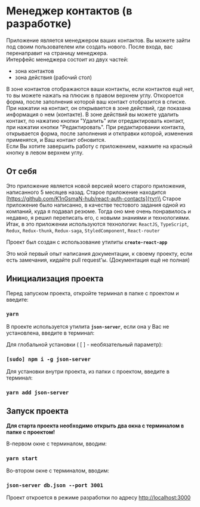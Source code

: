 # Менеджер контактов (в разработке)
Приложение является менеджером ваших контактов. Вы можете зайти под своим пользователем или создать нового. После входа, вас перенаправит на страницу менеджера.\
Интерфейс менеджера состоит из двух частей:
* зона контактов
* зона действия (рабочий стол)

В зоне контактов отображаются ваши контакты, если контактов ещё нет, то вы можете нажать на плюсик в правом верхнем углу. Откороется форма, после заполнения которой ваш контакт отобразится в списке.\
При нажатии на контакт, он открывается в зоне действий, где показана информация о нем (контакте). В зоне действий вы можете удалить контакт, по нажатию кнопки "Удалить" или отредактировать контакт, при нажатии кнопки "Редактировать". При редактировании контакта, открывается форма, после заполнения и откправки которой, изменения применятся, и Ваш контакт обновится.\
Если Вы хотите завершить работу с приложением, нажмите на красный кнопку в левом верхнем углу.

## От себя
Это приложение является новой версией моего старого приложения, написанного 5 месяцев назад. Старое приложение находится [https://github.com/K1nGsmaN-hub/react-auth-contacts](тут)\
Старое приложение было написанно, в качестве тестового задания одной из компаний, куда я подавал резюме. Тогда оно мне очень понравилось и недавно, я решил переписать его, с новыми знаниями и технологиями.\
Итак, в это приложении используются технологии: `ReactJS`, `TypeScript`, `Redux`, `Redux-thunk`, `Redux-saga`, `StyledComponent`, `React-router`

Проект был создан с использование утилиты **`create-react-app`**

Это мой первый опыт написания документации, к своему проекту, если есть замечания, кидайте pull request'ы. (Документация ещё не полная)

## Инициализация проекта

Перед запуском проекта, откройте терминал в папке с проектом и введите:

### `yarn`

В проекте используется утилита **`json-server`**, если она у Вас не установлена, введите в терминал:

Для глобальной установки ( [ ] - необязательный параметр):
### `[sudo] npm i -g json-server`

Для установки внутри проекта, из папки с проектом, введите в терминал:
### `yarn add json-server`

## Запуск проекта

**Для старта проекта необходимо открыть два окна с терминалом в папке с проектом!**

В-первом окне с терминалом, вводим:
### `yarn start`

Во-втором окне с терминалом, вводим:
### `json-server db.json --port 3001`

Проект откроется в режиме разработки по адресу [http://localhost:3000](http://localhost:3000)

